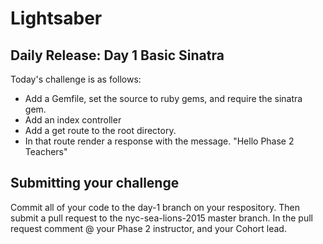 # Lightsaber

## Daily Release: Day 1 Basic Sinatra

Today's challenge is as follows:

- Add a Gemfile, set the source to ruby gems, and require the sinatra gem.
- Add an index controller
- Add a get route to the root directory.
- In that route render a response with the message. "Hello Phase 2 Teachers"

## Submitting your challenge

Commit all of your code to the day-1 branch on your respository. Then submit a pull request to the nyc-sea-lions-2015 master branch. In the pull request comment @ your Phase 2 instructor, and your Cohort lead.


